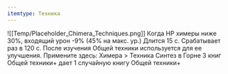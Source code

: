 ```yaml
---
itemtype: Техника
---
```

![[Temp/Placeholder_Chimera_Techniques.png]]
Когда HP химеры ниже 30%, входящий урон -9% (45% на макс. ур.) Длится 15 с. Срабатывает раз в 120 с. После изучения Общей техники используется для ее улучшения. Примените здесь: Химера > Техника Синтез в Горне 3 книг Общей техники+ дает 1 случайную книгу Общей техники+
